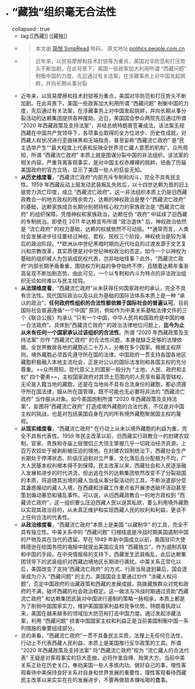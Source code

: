 - # “藏独”组织毫无合法性
  collapsed:: true
	- tag:[[西藏]] [[藏独]]
	- > 本文由 [简悦 SimpRead](http://ksria.com/simpread/) 转码， 原文地址 [politics.people.com.cn](http://politics.people.com.cn/n1/2021/0107/c1001-31991506.html)
	- > 近年来，以贸易摩擦和技术封锁等为重点，美国对华防范和打压势头不断加剧。在此背景下，美国一些政客加大利用所谓 “西藏问题” 制衡中国的力度，先后通过有关法案，在涉藏事务上对中国发起挑衅，并向长期从事分裂
	- 近年来，以贸易摩擦和技术封锁等为重点，美国对华防范和打压势头不断加剧。在此背景下，美国一些政客加大利用所谓 “西藏问题” 制衡中国的力度，先后通过有关法案，在涉藏事务上对中国发起挑衅，并向长期从事分裂活动的达赖集团提供各种援助。近日，美国国会参众两院先后通过所谓 “2020 年西藏政策及支持法案”，并经总统特朗普签署成法。该法案无视西藏在中国共产党领导下，各项事业取得的全方位进步、历史性成就，对西藏人权状况进行歪曲抹黑和无端指责，甚至妄称“西藏流亡政府” 是“民主选举产生”“最大程度上代表和反映全世界流亡藏人意愿的机构”。众所周知，所谓 “西藏流亡政府” 本质上就是图谋分裂中国的非法组织。该法案的相关内容，严重背离客观事实，是对中国主权赤裸裸的挑衅，扭曲了历届美国政府的官方立场，显示了美国一些人的狂妄无知。
	- **从历史维度看**，“西藏流亡政府”内部充斥专制和内斗，完全不具有民主性。1959 年西藏反动上层发动武装叛乱失败后，以十四世达赖为首的旧上层势力流亡印度，成立 “西藏流亡政府”。这一非法组织本质上仍是旧西藏政教合一的地方政权的残余势力，达赖的神权政治是整个“西藏流亡政府” 的基础，达赖家族成员长期分别把持核心权力的家族政治是 “西藏流亡政府” 的组织保障。凭借神权和家族政治，达赖在伪 “政府” 中延续了旧西藏的专制统治。即使在 2011 年达赖宣布所谓 “政治退休” 后，神权政治依然是 “流亡政府” 的权力基础，达赖的权威依然不可动摇。**通常而言，人类社会发展进步往往要经过神权、君权、民权三个阶段，神权统治是较为落后的政治阶段。**欧洲从中世纪黑暗时期向近代社会的过渡发源于文艺复兴和宗教改革，其实质便是对中世纪神权政治的否定。如今一个以神权为基础的组织被人为包装成民权代表，岂非咄咄怪事？此外，“西藏流亡政府”内部长期矛盾重重，围绕权力利益的争夺始终不停，且随着达赖年事渐高呈现不断加剧态势。由此可见，一个以专制和内斗为特点的非法政治组织无论如何难以与民主挂钩。
	- **从法理维度看**，“西藏流亡政府”从未获得任何国家政府的承认，完全不具有合法性。现代国际政治以及以此为基础的国际法体系本质上是一种 “承认的政治”，**任何政府性组织的合法性都依赖于国际社会的普遍认可**。目前国际社会普遍遵循“一个中国” 原则，例如作为中美关系基础法律文件的三个《联合公报》均承认 “只有一个中国，中华人民共和国政府是中国的唯一合法政府”。具体到“西藏流亡政府” 的政治法律地位问题上，**迄今为止从未有任何一个国家承认过该组织的合法性**。所谓 “2020 年西藏政策及支持法案” 炒作 “西藏流亡政府” 的合法性问题，本身就缺乏足够的法理依据。全世界散居各地的藏胞近二十万人，分散在多个国家。根据主权原则，境外藏胞必须首先遵守所在国的法律。中国政府一贯支持各国各地区藏胞积极融入本地主流社会，正是对公认的国际法准则和各国主权的充分尊重。==众所周知，现代意义上的国家一般分为 “土地、人民、政府和主权” 四个要素==，主权国家政府对其领土范围内的人民享有最高管辖权。无论是入籍当地的藏胞，还是在当地尚不具有合法身份的藏胞，都必须遵守所在国法律，服从所在国管理，既不可能也无必要将非法的 “西藏流亡政府” 当作服从对象。如今美国炮制所谓 “2020 年西藏政策及支持法案”，妄图将“西藏流亡政府” 打造成境外藏胞的合法代表，不仅是对中国主权的挑战，也是对包括美国自身在内的所有境外藏胞聚居国主权的蔑视。
	- **从现实维度看**，“西藏流亡政府” 在行动上从未以境外藏胞的利益为重，完全不具有代表性。1959 年民主改革以前，旧西藏实行政教合一的封建农奴制，官家、贵族和寺庙上层僧侣三大领主掌握几乎一切政治经济资源，上百万农奴处于被剥削被压迫的境地。在封建农奴制统治下，西藏社会生产长期处于停滞状态、阶级压迫和对立严重、文化落后且分配极为不均，广大人民基本权利根本得不到保障。民主改革以来，西藏社会和人民逐渐融入发展和进步的时代洪流，但出逃在外的达赖集团依然改变不了分裂祖国的本质，将追随其出境的藏人当成从事分裂活动的工具，不断派遣部分受其蛊惑煽动的藏人入境，在西藏和涉藏工作重点省开展渗透破坏活动甚至策划煽动暴恐和骚乱事件。可以说，从旧西藏政教合一的地方政权到 “西藏流亡政府”，这一组织要么压迫西藏人民以逞其私欲，要么利用境外藏胞以实现其政治目的，从未真正维护和实现西藏人民的权利和利益，更谈不上任何合法的代表性。
	- **从政治维度看**，“西藏流亡政府”本质上是美国 “以藏制华” 的工具，完全不具有独立性。中美关系中的 “西藏问题” 归根结底是冷战时期美国遏制中国的产物及其在当代的遗留。早在 1949 年新中国成立以前，美国驻印大使韩德逊在给国务院的电报中就提出美国应支持 “西藏独立”，作为遏制苏联和中国的手段。在中央情报局的支持下，西藏发生武装叛乱，此后达赖集团领导下的武装组织对西藏边境地区长期进行袭扰。中美关系正常化以后，美国改变了支持“西藏流亡政府” 的方式，行政当局退到幕后，国会逐渐成为介入 “西藏问题” 的主力。美国国会主要通过炒作 “涉藏人权问题”，否定中国政府的治藏政策和西藏的发展成就，挑拨藏族群众对党和政府的不满，破坏西藏的社会政治稳定。这一做法与冷战时期通过资助“西藏流亡政府” 和达赖集团武装对中国进行遏制的策略一脉相承，本质上都是为了削弱中国国家实力，维护美国国家利益和竞争优势。特朗普执政以来，美国在越来越多的领域加大防范和打击中国力度。通过发起涉藏法案，利用 “西藏问题” 损害中国国家主权和利益正是当前美国制衡中国一系列措施的重要组成部分。
	- 总的来看，“西藏流亡政府”一贯不具备民主实质，法理上无任何合法性，行动上不代表西藏人民利益，本质上是美国推行反华政策的工具。所谓 “2020 年西藏政策及支持法案” 将“西藏流亡政府”视为 “流亡藏人的合法代表” 无疑是对客观事实的巨大歪曲，必将作茧自缚、贻笑大方。当前中美关系正处在历史关口，奉劝美国一些人多练内功、做好自己的事，理性客观看待中美保持良好关系对自身和世界发展的重要性，理性客观看待西藏民主改革以来实实在在的发展进步，不要再做赔本赚吆喝的蠢事。